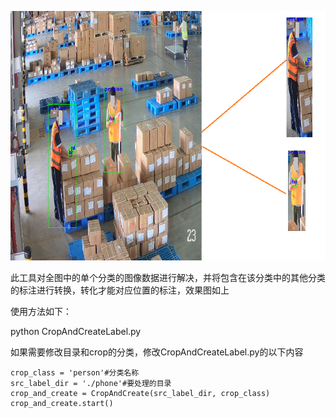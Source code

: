 ![](./temp/full.png)

此工具对全图中的单个分类的图像数据进行解决，并将包含在该分类中的其他分类的标注进行转换，转化才能对应位置的标注，效果图如上


使用方法如下：

python CropAndCreateLabel.py 

如果需要修改目录和crop的分类，修改CropAndCreateLabel.py的以下内容
```
crop_class = 'person'#分类名称
src_label_dir = './phone'#要处理的目录
crop_and_create = CropAndCreate(src_label_dir, crop_class)
crop_and_create.start()
```